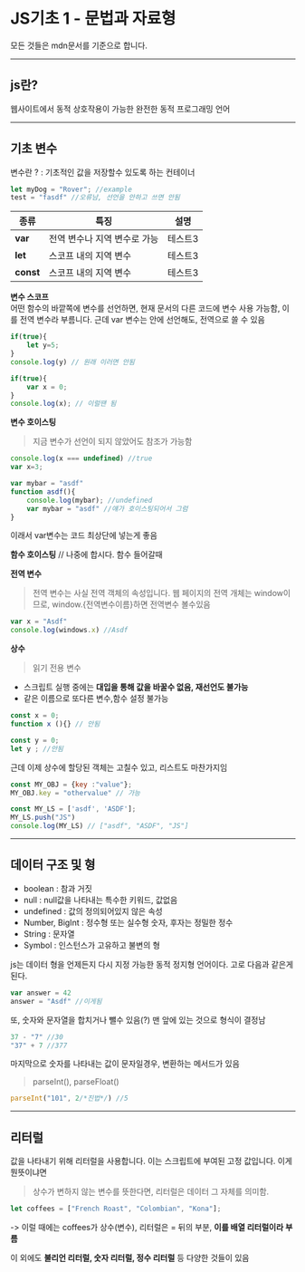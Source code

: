 # JS기초 1 - 문법과 자료형

모든 것들은 mdn문서를 기준으로 합니다.

---
## js란?
웹사이트에서 동적 상호작용이 가능한 완전한 동적 프로그래밍 언어

---
## 기초 변수
변수란 ? : 기초적인 값을 저장할수 있도록 하는 컨테이너

```js
let myDog = "Rover"; //example
test = "fasdf" //오류남, 선언을 안하고 쓰면 안됨
```
| 종류    | 특징               |설명|
|-------|------------------|-|
| **var**   | 전역 변수나 지역 변수로 가능 |테스트3|
| **let**   | 스코프 내의 지역 변수     |테스트3|
| **const** | 스코프 내의 지역 변수     |테스트3|

**변수 스코프**<br>
어떤 함수의 바깥쪽에 변수를 선언하면, 현재 문서의 다른 코드에 변수 사용 가능함, 이를 전역 변수라 부름니다.
근데 var 변수는 안에 선언해도, 전역으로 쓸 수 있음
```js
if(true){
    let y=5;
}
console.log(y) // 원래 이러면 안됨

if(true){
    var x = 0;
}
console.log(x); // 이럴땐 됨
```

**변수 호이스팅**<br>
> 지금 변수가 선언이 되지 않았어도 참조가 가능함
```js
console.log(x === undefined) //true
var x=3;

var mybar = "asdf"
function asdf(){
    console.log(mybar); //undefined
    var mybar = "asdf" //얘가 호이스팅되어서 그럼
}
```
이래서 var변수는 코드 최상단에 넣는게 좋음

**함수 호이스팅** // 나중에 합시다. 함수 들어갈때

**전역 변수**<br>
> 전역 변수는 사실 전역 객체의 속성입니다. 웹 페이지의 전역 개체는 window이므로, window.{전역변수이름}하면 전역변수 볼수있음

```js
var x = "Asdf"
console.log(windows.x) //Asdf
```

**상수**<br>
> 읽기 전용 변수

- 스크립트 실행 중에는 **대입을 통해 값을 바꿀수 없음, 재선언도 불가능**
- 같은 이름으로 또다른 변수,함수 설정 불가능

```js
const x = 0;
function x (){} // 안됨

const y = 0;
let y ; //안됨
```
근데 이제 상수에 할당된 객체는 고칠수 있고, 리스트도 마찬가지임
```js
const MY_OBJ = {key :"value"};
MY_OBJ.key = "othervalue" // 가능

const MY_LS = ['asdf', 'ASDF'];
MY_LS.push("JS")
console.log(MY_LS) // ["asdf", "ASDF", "JS"]
```
---
## 데이터 구조 및 형

- boolean : 참과 거짓
- null : null값을 나타내는 특수한 키워드, 값없음
- undefined : 값의 정의되어있지 않은 속성
- Number, BigInt : 정수형 또는 실수형 숫자, 후자는 정밀한 정수
- String : 문자열
- Symbol : 인스턴스가 고유하고 불변의 형

js는 데이터 형을 언제든지 다시 지정 가능한 동적 정지형 언어이다. 고로 다음과 같은게 된다.
```js
var answer = 42
answer = "Asdf" //이게됨
```
또, 숫자와 문자열을 합치거나 뺄수 있음(?) 맨 앞에 있는 것으로 형식이 결정남
```js
37 - "7" //30
"37" + 7 //377
```
마지막으로 숫자를 나타내는 값이 문자일경우, 변환하는 메서드가 있음
> parseInt(), parseFloat()
```js
parseInt("101", 2/*진법*/) //5
```

---
## 리터럴

값을 나타내기 위해 리터럴을 사용합니다. 이는 스크립트에 부여된 고정 값입니다. 이게 뭔뜻이냐면 <br>
>상수가 변하지 않는 변수를 뜻한다면, 리터럴은 데이터 그 자체를 의미함.
```js
let coffees = ["French Roast", "Colombian", "Kona"]; 
```
-> 이럴 때에는 coffees가 상수(변수), 리터럴은 = 뒤의 부분, **이를 배열 리터럴이라 부름**

이 외에도 **불리언 리터럴, 숫자 리터럴, 정수 리터럴** 등 다양한 것들이 있음